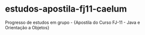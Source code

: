 # estudos-apostila-fj11-caelum
Progresso de estudos em grupo - {Apostila do Curso FJ-11 - Java e Orientação a Objetos}
